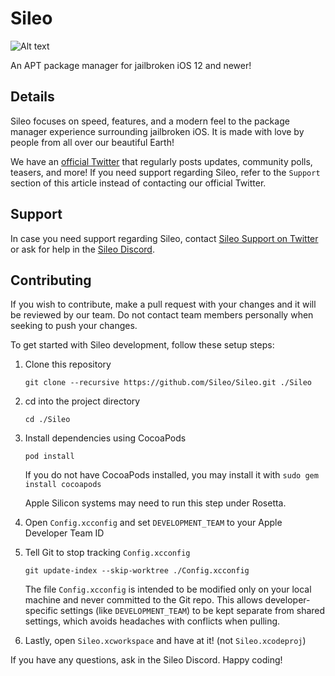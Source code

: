 # Sileo
![Alt text](https://travis-ci.com/M4cs/SileoApp.svg?token=p6px51XnVtZqgGKqga2s&branch=master)

An APT package manager for jailbroken iOS 12 and newer!

## Details

Sileo focuses on speed, features, and a modern feel to the package manager experience surrounding jailbroken iOS. It is made with love by people from all over our beautiful Earth!

We have an [official Twitter](https://twitter.com/getsileo) that regularly posts updates, community polls, teasers, and more! If you need support regarding Sileo, refer to the `Support` section of this article instead of contacting our official Twitter. 

## Support

In case you need support regarding Sileo, contact [Sileo Support on Twitter](https://twitter.com/SileoSupport) or ask for help in the [Sileo Discord](https://discord.com/invite/Udn4kQg). 

## Contributing

If you wish to contribute, make a pull request with your changes and it will be reviewed by our team. Do not contact team members personally when seeking to push your changes. 

To get started with Sileo development, follow these setup steps: 

1. Clone this repository
    ```
    git clone --recursive https://github.com/Sileo/Sileo.git ./Sileo
    ```
2. cd into the project directory
    ```
    cd ./Sileo
    ```
3. Install dependencies using CocoaPods
    ```
    pod install
    ```
    
    If you do not have CocoaPods installed, you may install it with `sudo gem install cocoapods`
    
    Apple Silicon systems may need to run this step under Rosetta. 
4. Open `Config.xcconfig` and set `DEVELOPMENT_TEAM` to your Apple Developer Team ID
5. Tell Git to stop tracking `Config.xcconfig`
    ```
    git update-index --skip-worktree ./Config.xcconfig
    ```
    
    The file `Config.xcconfig` is intended to be modified only on your local machine and never committed to the Git repo. This allows developer-specific settings (like `DEVELOPMENT_TEAM`) to be kept separate from shared settings, which avoids headaches with conflicts when pulling. 
6. Lastly, open `Sileo.xcworkspace` and have at it! (not `Sileo.xcodeproj`)

If you have any questions, ask in the Sileo Discord. Happy coding!
